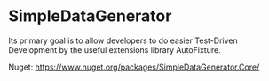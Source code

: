 # SimpleDataGenerator
Its primary goal is to allow developers to do easier Test-Driven Development by  the useful extensions library AutoFixture.

Nuget: https://www.nuget.org/packages/SimpleDataGenerator.Core/
